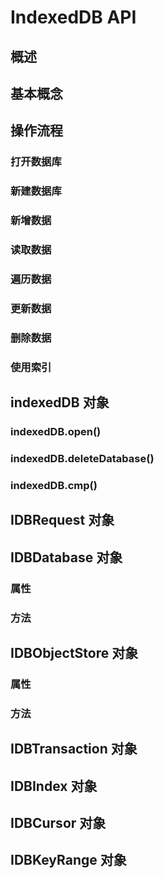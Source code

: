 # IndexedDB API
## 概述
## 基本概念
## 操作流程
### 打开数据库
### 新建数据库
### 新增数据
### 读取数据
### 遍历数据
### 更新数据
### 删除数据
### 使用索引
## indexedDB 对象
### indexedDB.open()
### indexedDB.deleteDatabase()
### indexedDB.cmp()
## IDBRequest 对象
## IDBDatabase 对象
### 属性
### 方法
## IDBObjectStore 对象
### 属性
### 方法
## IDBTransaction 对象
## IDBIndex 对象
## IDBCursor 对象
## IDBKeyRange 对象
